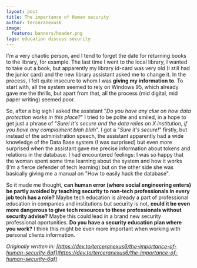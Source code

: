```yaml
---
layout: post
title: The importance of Human security
author: terceranexus6
image:
  feature: banners/header.png
tags: education discuss security
---
```


I'm a very chaotic person, and I tend to forget the date for returning books to the library, for example. The last time I went to the local library, I wanted to take out a book, but apparently my library id-card was very old (I still had the junior card) and the new library assistant asked me to change it. In the process, I felt quite insecure to whom I was **giving my information to**. To start with, all the system seemed to rely on Windows 95, which already gave me the thrills, but apart from that, all the process (mid digital, mid paper writing) seemed poor.

So, after a big sigh I asked the assistant "*Do you have any clue on how data protection works in this place?*" I tried to be polite and smiled, in a hope to get just a phrase of "*Sure! It's secure and the data relies on X institution, if you have any complaiment blah blah*". I got a "*Sure it's secure!*" firstly, but instead of the administration speech, the assistant apparently had a wide knowledge of the Data Base system (I was surprised) but even more surprised when the assistant gave me precise information about tokens and relations in the database. I had encountered feelings: I was so happy that the woman spent some time learning about the system and how it works (I'm a fierce defender of tech learning) but on the other side she was basically giving me a manual on "How to easily hack the database".

So it made me thought, **can human error (where social engineering enters) be partly avoided by teaching security to non-tech professionals in every job tech has a role?** Maybe tech education is already a part of professional education in companies and institutions but security is not, **could it be even more dangerous to give tech resources to these professionals without security advise?** Maybe this could lead in a brand new security professional oportunities. **Do you have a security education plan where you work?** I think this might be even more important when working with personal clients information.

*Originally written in: [https://dev.to/terceranexus6/the-importance-of-human-security-6af](https://dev.to/terceranexus6/the-importance-of-human-security-6af)*
